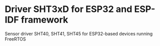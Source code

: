 # Driver SHT3xD for ESP32 and ESP-IDF framework

Sensor driver SHT40, SHT41, SHT45 for ESP32-based devices running FreeRTOS